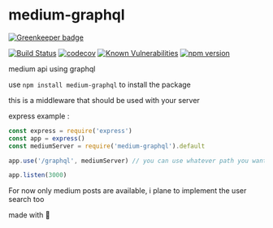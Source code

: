 # medium-graphql

[![Greenkeeper badge](https://badges.greenkeeper.io/jsparanoguy/medium-graphql.svg)](https://greenkeeper.io/)

[![Build Status](https://travis-ci.org/jsparanoguy/medium-graphql.svg?branch=master)](https://travis-ci.org/jsparanoguy/medium-graphql)
[![codecov](https://codecov.io/gh/jsparanoguy/medium-graphql/branch/master/graph/badge.svg)](https://codecov.io/gh/jsparanoguy/medium-graphql)
[![Known Vulnerabilities](https://snyk.io/test/github/jsparanoguy/medium-graphql/badge.svg)](https://snyk.io/test/github/jsparanoguy/medium-graphql)
[![npm version](https://badge.fury.io/js/medium-graphql.svg)](https://badge.fury.io/js/medium-graphql)

medium api using graphql

use ``npm install medium-graphql`` to install the package

this is a middleware that should be used with your server 

express example :
```javascript
const express = require('express')
const app = express()
const mediumServer = require('medium-graphql').default

app.use('/graphql', mediumServer) // you can use whatever path you want for the middleware

app.listen(3000)
```
For now only medium posts are available, i plane to implement the user search too

made with :heartbeat:
